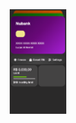 <div style="display: flex; align-items: center; justify-content: center;">
 <img src="modern-home-screen.gif" width="20%">
</div>

